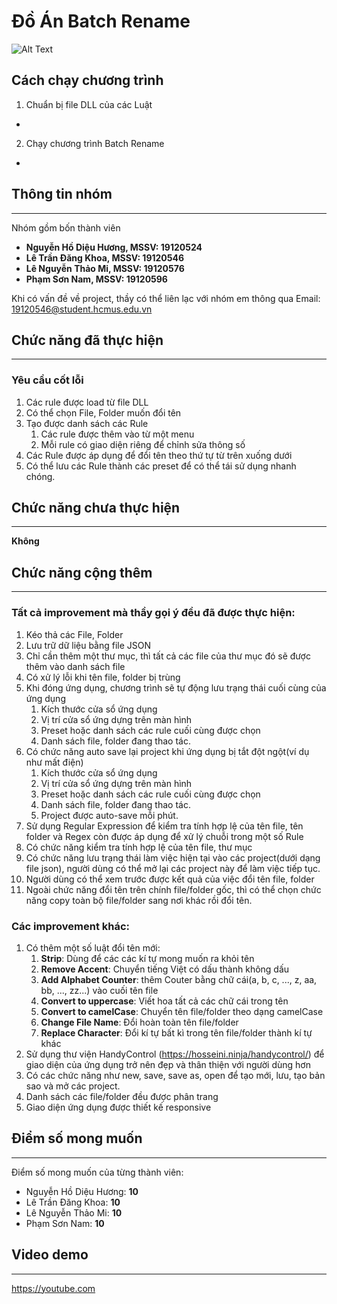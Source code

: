 # **Đồ Án Batch Rename**
![Alt Text](https://media.giphy.com/media/vFKqnCdLPNOKc/giphy.gif)


## **Cách chạy chương trình**
1. Chuẩn bị file DLL của các Luật
- 
2. Chạy chương trình Batch Rename
- 
## **Thông tin nhóm**
* * *
Nhóm gồm bốn thành viên
- **Nguyễn Hồ Diệu Hương, MSSV: 19120524**
- **Lê Trần Đăng Khoa, MSSV: 19120546**
- **Lê Nguyễn Thảo Mi, MSSV: 19120576**
- **Phạm Sơn Nam, MSSV: 19120596**

Khi có vấn đề về project, thầy có thể liên lạc với nhóm em thông qua Email: <19120546@student.hcmus.edu.vn>
## **Chức năng đã thực hiện**
* * *
### Yêu cầu cốt lỗi
1. Các rule được load từ file DLL
2. Có thể chọn File, Folder muốn đổi tên
3. Tạo được danh sách các Rule 
    1. Các rule được thêm vào từ một menu
    2. Mỗi rule có giao diện riêng để chỉnh sửa thông số
4. Các Rule được áp dụng để đổi tên theo thứ tự từ trên xuống dưới
5. Có thể lưu các Rule thành các preset để có thể tái sử dụng nhanh chóng.

## **Chức năng chưa thực hiện**
* * *
**Không**
## **Chức năng cộng thêm**
* * *
### **Tất cả improvement mà thầy gọi ý đều đã được thực hiện:** 
1. Kéo thả các File, Folder
2. Lưu trữ dữ liệu bằng file JSON
3. Chỉ cần thêm một thư mục, thì tất cả các file của thư mục đó sẽ được thêm vào danh sách file
4. Có xử lý lỗi khi tên file, folder bị trùng
5. Khi đóng ứng dụng, chương trình sẽ tự động lưu trạng thái cuối cùng của ứng dụng 
    1. Kích thước cửa sổ ứng dụng
    2. Vị trí cửa sổ ứng dựng trên màn hình
    3. Preset hoặc danh sách các rule cuối cùng được chọn
    4. Danh sách file, folder đang thao tác.
6. Có chức năng auto save lại project khi ứng dụng bị tắt đột ngột(ví dụ như mất điện)
    1. Kích thước cửa sổ ứng dụng
    2. Vị trí cửa sổ ứng dựng trên màn hình
    3. Preset hoặc danh sách các rule cuối cùng được chọn
    4. Danh sách file, folder đang thao tác.
    5. Project được auto-save mỗi phút.
7. Sử dụng Regular Expression để kiểm tra tính hợp lệ của tên file, tên folder và Regex còn được áp dụng để xử lý chuỗi trong một số Rule
8. Có chức năng kiểm tra tính hợp lệ của tên file, thư mục
9. Có chức năng lưu trạng thái làm việc hiện tại vào các project(dưới dạng file json), người dùng có thể mở lại các project này để làm việc tiếp tục. 
10. Người dùng có thể xem trước được kết quả của việc đổi tên file, folder
11. Ngoài chức năng đổi tên trên chính file/folder gốc, thì có thể chọn chức năng copy toàn bộ file/folder sang nơi khác rồi đổi tên.
### **Các improvement khác:**
1. Có thêm một số luật đổi tên mới:
    1. **Strip**: Dùng để các các kí tự mong muốn ra khỏi tên 
    2. **Remove Accent**: Chuyển tiếng Việt có dấu thành không dấu
    3. **Add Alphabet Counter**: thêm Couter bằng chữ cái(a, b, c, ..., z, aa, bb, ..., zz...) vào cuối tên file
    4. **Convert to uppercase**: Viết hoa tất cả các chữ cái trong tên
    5. **Convert to camelCase**: Chuyển tên file/folder theo dạng camelCase
    6. **Change File Name**: Đổi hoàn toàn tên file/folder
    7. **Replace Character**: Đổi kí tự bất kì trong tên file/folder thành kí tự khác
2. Sử dụng thư viện HandyControl (https://hosseini.ninja/handycontrol/) để giao diện của ứng dụng trở nên đẹp và thân thiện với người dùng hơn
3. Có các chức năng như new, save, save as, open để tạo mới, lưu, tạo bản sao và mở các project.
4. Danh sách các file/folder đều được phân trang
5. Giao diện ứng dụng được thiết kế responsive
## **Điểm số mong muốn**
* * *
Điểm số mong muốn của từng thành viên:
- Nguyễn Hồ Diệu Hương: **10**
- Lê Trần Đăng Khoa: **10**
- Lê Nguyễn Thảo Mi: **10**
- Phạm Sơn Nam: **10**
## **Video demo**
* * *
<https://youtube.com>
